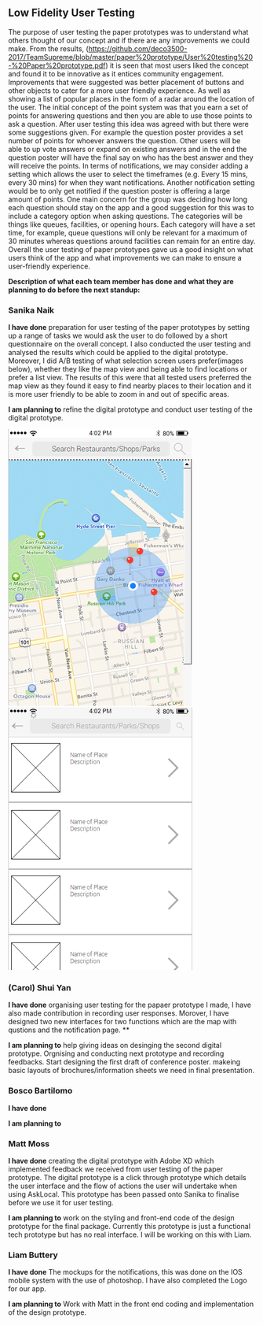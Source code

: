 ## Low Fidelity User Testing
The purpose of user testing the paper prototypes was to understand what others thought of our concept and if there are any improvements we could make. From the results, (https://github.com/deco3500-2017/TeamSupreme/blob/master/paper%20prototype/User%20testing%20-%20Paper%20prototype.pdf) it is seen that most users liked the concept and found it to be innovative as it entices community engagement. Improvements that were suggested was better placement of buttons and other objects to cater for a more user friendly experience. As well as showing a list of popular places in the form of a radar around the location of the user. The initial concept of the point system was that you earn a set of points for answering questions and then you are able to use those points to ask a question. After user testing this idea was agreed with but there were some suggestions given. For example the question poster provides a set number of points for whoever answers the question. Other users will be able to up vote answers or expand on existing answers and in the end the question poster will have the final say on who has the best answer and they will receive the points. In terms of notifications, we may consider adding a setting which allows the user to select the timeframes (e.g. Every 15 mins, every 30 mins) for when they want notifications. Another notification setting would be to only get notified if the question poster is offering a large amount of points. One main concern for the group was deciding how long each question should stay on the app and a good suggestion for this was to include a category option when asking questions. The categories will be things like queues, facilities, or opening hours. Each category will have a set time, for example, queue questions will only be relevant for a maximum of 30 minutes whereas questions around facilities can remain for an entire day. Overall the user testing of paper prototypes gave us a good insight on what users think of the app and what improvements we can make to ensure a user-friendly experience. 

**Description of what each team member has done and what they are planning to do before the next standup:** 

### Sanika Naik
**I have done** preparation for user testing of the paper prototypes by setting up a range of tasks we would ask the user to do followed by a short questionnaire on the overall concept. I also conducted the user testing and analysed the results which could be applied to the digital prototype. Moreover, I did A/B testing of what selection screen users prefer(images below), whether they like the map view and being able to find locations or prefer a list view. The results of this were that all tested users preferred the map view as they found it easy to find nearby places to their location and it is more user friendly to be able to zoom in and out of specific areas.

**I am planning to** refine the digital prototype and conduct user testing of the digital prototype. 

![MapView](https://github.com/deco3500-2017/TeamSupreme/blob/master/paper%20prototype/map.PNG) ![ListView](https://github.com/deco3500-2017/TeamSupreme/blob/master/paper%20prototype/list.PNG)


### (Carol) Shui Yan

**I have done** organising user testing for the papaer prototype I made, I have also made contribution in recording user responses. Morover, I have designed two new interfaces for two functions which are the map with qustions and the notification page.  **

**I am planning to** help giving ideas on desinging the second digital prototype. Orgnising and conducting next prototype and recording feedbacks. Start designing the first draft of conference poster. makeing basic layouts of brochures/information sheets we need in final presentation.

### Bosco Bartilomo

**I have done**

**I am planning to**

### Matt Moss

**I have done** creating the digital prototype with Adobe XD which implemented feedback we received from user testing of the paper prototype. The digital prototype is a click through prototype which details the user interface and the flow of actions the user will undertake when using AskLocal. This prototype has been passed onto Sanika to finalise before we use it for user testing.

**I am planning to** work on the styling and front-end code of the design prototype for the final package. Currently this prototype is just a functional tech prototype but has no real interface. I will be working on this with Liam. 

### Liam Buttery

**I have done** The mockups for the notifications, this was done on the IOS mobile system with the use of photoshop. I have also completed the Logo for our app.

**I am planning to** Work with Matt in the front end coding and implementation of the design prototype.
